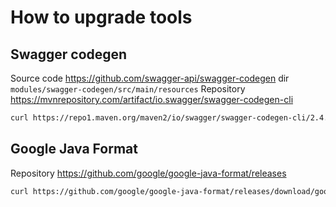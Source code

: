 How to upgrade tools
====================

Swagger codegen
---------------

Source code <https://github.com/swagger-api/swagger-codegen>
	dir `modules/swagger-codegen/src/main/resources`
Repository <https://mvnrepository.com/artifact/io.swagger/swagger-codegen-cli>

```sh
curl https://repo1.maven.org/maven2/io/swagger/swagger-codegen-cli/2.4.14/swagger-codegen-cli-2.4.14.jar -Lo codegen/Tools/swagger-codegen-cli.jar
```

Google Java Format
------------------

Repository <https://github.com/google/google-java-format/releases>

```sh
curl https://github.com/google/google-java-format/releases/download/google-java-format-1.9/google-java-format-1.9-all-deps.jar -Lo submodules/java/tools/google-java-format-1.9-all-deps.jar
```
